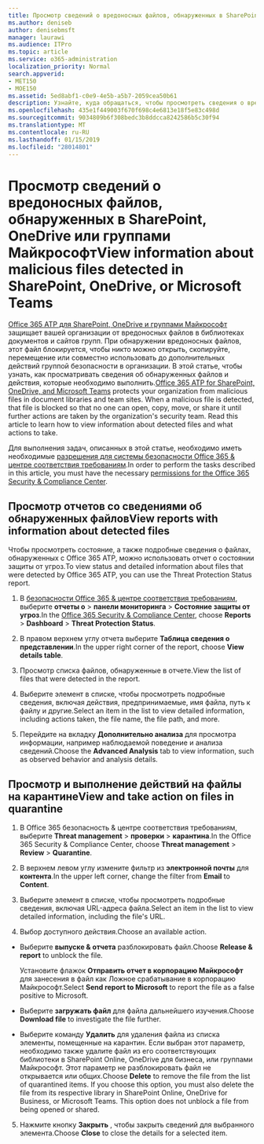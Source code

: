 ```yaml
---
title: Просмотр сведений о вредоносных файлов, обнаруженных в SharePoint, OneDrive или группами Майкрософт
ms.author: deniseb
author: denisebmsft
manager: laurawi
ms.audience: ITPro
ms.topic: article
ms.service: o365-administration
localization_priority: Normal
search.appverid:
- MET150
- MOE150
ms.assetid: 5ed8abf1-c0e9-4e5b-a5b7-2059cea50b61
description: Узнайте, куда обращаться, чтобы просмотреть сведения о вредоносных файлов, обнаруженных в SharePoint, OneDrive и группам, а также выполнять операции эти файлы.
ms.openlocfilehash: 435e1f449003f670f698c4e6813e18f5e83c498d
ms.sourcegitcommit: 9034809b6f308bedc3b8ddcca8242586b5c30f94
ms.translationtype: MT
ms.contentlocale: ru-RU
ms.lasthandoff: 01/15/2019
ms.locfileid: "28014801"
---
```

# <a name="view-information-about-malicious-files-detected-in-sharepoint-onedrive-or-microsoft-teams"></a><span data-ttu-id="64d41-103">Просмотр сведений о вредоносных файлов, обнаруженных в SharePoint, OneDrive или группами Майкрософт</span><span class="sxs-lookup"><span data-stu-id="64d41-103">View information about malicious files detected in SharePoint, OneDrive, or Microsoft Teams</span></span>

<span data-ttu-id="64d41-p101">[Office 365 ATP для SharePoint, OneDrive и группами Майкрософт](atp-for-spo-odb-and-teams.md) защищает вашей организации от вредоносных файлов в библиотеках документов и сайтов групп. При обнаружении вредоносных файлов, этот файл блокируется, чтобы никто можно открыть, скопируйте, перемещение или совместно использовать до дополнительных действий группой безопасности в организации. В этой статье, чтобы узнать, как просматривать сведения об обнаруженных файлов и действия, которые необходимо выполнить.</span><span class="sxs-lookup"><span data-stu-id="64d41-p101">[Office 365 ATP for SharePoint, OneDrive, and Microsoft Teams](atp-for-spo-odb-and-teams.md) protects your organization from malicious files in document libraries and team sites. When a malicious file is detected, that file is blocked so that no one can open, copy, move, or share it until further actions are taken by the organization's security team. Read this article to learn how to view information about detected files and what actions to take.</span></span> 

<span data-ttu-id="64d41-107">Для выполнения задач, описанных в этой статье, необходимо иметь необходимые [разрешения для системы безопасности Office 365 &amp; центре соответствия требованиям](permissions-in-the-security-and-compliance-center.md).</span><span class="sxs-lookup"><span data-stu-id="64d41-107">In order to perform the tasks described in this article, you must have the necessary [permissions for the Office 365 Security &amp; Compliance Center](permissions-in-the-security-and-compliance-center.md).</span></span> 
  
## <a name="view-reports-with-information-about-detected-files"></a><span data-ttu-id="64d41-108">Просмотр отчетов со сведениями об обнаруженных файлов</span><span class="sxs-lookup"><span data-stu-id="64d41-108">View reports with information about detected files</span></span>

<span data-ttu-id="64d41-109">Чтобы просмотреть состояние, а также подробные сведения о файлах, обнаруженных с Office 365 ATP, можно использовать отчет о состоянии защиты от угроз.</span><span class="sxs-lookup"><span data-stu-id="64d41-109">To view status and detailed information about files that were detected by Office 365 ATP, you can use the Threat Protection Status report.</span></span>
  
1. <span data-ttu-id="64d41-110">В [безопасности Office 365 &amp; центре соответствия требованиям](https://protection.office.com), выберите **отчеты о** \> **панели мониторинга** \> **Состояние защиты от угроз**.</span><span class="sxs-lookup"><span data-stu-id="64d41-110">In the [Office 365 Security &amp; Compliance Center](https://protection.office.com), choose **Reports** \> **Dashboard** \> **Threat Protection Status**.</span></span>
    
2. <span data-ttu-id="64d41-111">В правом верхнем углу отчета выберите **Таблица сведения о представлении**.</span><span class="sxs-lookup"><span data-stu-id="64d41-111">In the upper right corner of the report, choose **View details table**.</span></span>
    
3. <span data-ttu-id="64d41-112">Просмотр списка файлов, обнаруженные в отчете.</span><span class="sxs-lookup"><span data-stu-id="64d41-112">View the list of files that were detected in the report.</span></span>
    
4. <span data-ttu-id="64d41-113">Выберите элемент в списке, чтобы просмотреть подробные сведения, включая действия, предпринимаемые, имя файла, путь к файлу и другие.</span><span class="sxs-lookup"><span data-stu-id="64d41-113">Select an item in the list to view detailed information, including actions taken, the file name, the file path, and more.</span></span>
    
5. <span data-ttu-id="64d41-114">Перейдите на вкладку **Дополнительно анализа** для просмотра информации, например наблюдаемой поведение и анализа сведений.</span><span class="sxs-lookup"><span data-stu-id="64d41-114">Choose the **Advanced Analysis** tab to view information, such as observed behavior and analysis details.</span></span> 
  
## <a name="view-and-take-action-on-files-in-quarantine"></a><span data-ttu-id="64d41-115">Просмотр и выполнение действий на файлы на карантине</span><span class="sxs-lookup"><span data-stu-id="64d41-115">View and take action on files in quarantine</span></span>

1. <span data-ttu-id="64d41-116">В Office 365 безопасность &amp; центре соответствия требованиям, выберите **Threat management** \> **проверки** \> **карантина**.</span><span class="sxs-lookup"><span data-stu-id="64d41-116">In the Office 365 Security &amp; Compliance Center, choose **Threat management** \> **Review** \> **Quarantine**.</span></span>
    
2. <span data-ttu-id="64d41-117">В верхнем левом углу измените фильтр из **электронной почты** для **контента**.</span><span class="sxs-lookup"><span data-stu-id="64d41-117">In the upper left corner, change the filter from **Email** to **Content**.</span></span>
    
3. <span data-ttu-id="64d41-118">Выберите элемент в списке, чтобы просмотреть подробные сведения, включая URL-адреса файла.</span><span class="sxs-lookup"><span data-stu-id="64d41-118">Select an item in the list to view detailed information, including the file's URL.</span></span>
    
4. <span data-ttu-id="64d41-119">Выбор доступного действия.</span><span class="sxs-lookup"><span data-stu-id="64d41-119">Choose an available action.</span></span>
    
  - <span data-ttu-id="64d41-120">Выберите **выпуске &amp; отчета** разблокировать файл.</span><span class="sxs-lookup"><span data-stu-id="64d41-120">Choose **Release &amp; report** to unblock the file.</span></span> 
    
    <span data-ttu-id="64d41-121">Установите флажок **Отправить отчет в корпорацию Майкрософт** для занесения в файл как Ложное срабатывание в корпорацию Майкрософт.</span><span class="sxs-lookup"><span data-stu-id="64d41-121">Select **Send report to Microsoft** to report the file as a false positive to Microsoft.</span></span> 
    
  - <span data-ttu-id="64d41-122">Выберите **загружать файл** для файла дальнейшего изучения.</span><span class="sxs-lookup"><span data-stu-id="64d41-122">Choose **Download file** to investigate the file further.</span></span> 
    
  - <span data-ttu-id="64d41-p102">Выберите команду **Удалить** для удаления файла из списка элементы, помещенные на карантин. Если выбран этот параметр, необходимо также удалите файл из его соответствующих библиотеки в SharePoint Online, OneDrive для бизнеса, или группами Майкрософт. Этот параметр не разблокировать файл не открывается или общих.</span><span class="sxs-lookup"><span data-stu-id="64d41-p102">Choose **Delete** to remove the file from the list of quarantined items. If you choose this option, you must also delete the file from its respective library in SharePoint Online, OneDrive for Business, or Microsoft Teams. This option does not unblock a file from being opened or shared.</span></span> 
    
5. <span data-ttu-id="64d41-126">Нажмите кнопку **Закрыть** , чтобы закрыть сведений для выбранного элемента.</span><span class="sxs-lookup"><span data-stu-id="64d41-126">Choose **Close** to close the details for a selected item.</span></span> 
  
  

